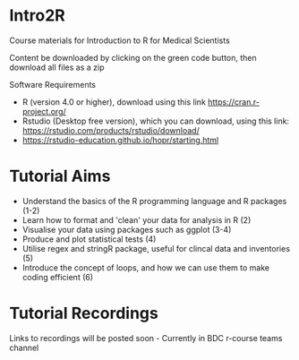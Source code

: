 # Intro2R
Course materials for Introduction to R for Medical Scientists

Content be downloaded by clicking on the green code button, then download all files as a zip

Software Requirements

- R (version 4.0 or higher), download using this link https://cran.r-project.org/
- Rstudio (Desktop free version), which you can download, using this link: https://rstudio.com/products/rstudio/download/
- https://rstudio-education.github.io/hopr/starting.html 

# Tutorial Aims

- Understand the basics of the R programming language and R packages (1-2)
- Learn how to format and 'clean' your data for analysis in R (2)
- Visualise your data using packages such as ggplot (3-4)
- Produce and plot statistical tests (4)
- Utilise regex and stringR package, useful for clincal data and inventories (5)
- Introduce the concept of loops, and how we can use them to make coding efficient (6)

# Tutorial Recordings
Links to recordings will be posted soon - Currently in BDC r-course teams channel
